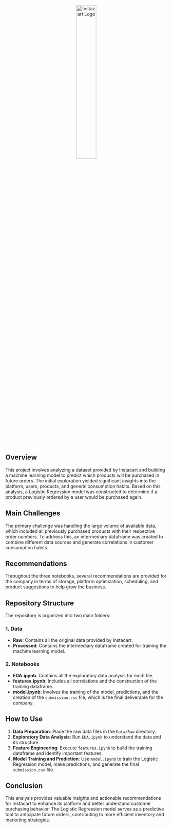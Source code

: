 <p align="center">
  <img src="https://staffingamericalatina.com/wp-content/uploads/2023/08/instacart-logo-wordmark-4000x1600-e4f3c6f-1.jpg?auto=compress&cs=tinysrgb&w=315&h=187&dpr=1" alt="Instacart Logo" width="35%">
</p>

## Overview
This project involves analyzing a dataset provided by Instacart and building a machine learning model to predict which products will be purchased in future orders. The initial exploration yielded significant insights into the platform, users, products, and general consumption habits. Based on this analysis, a Logistic Regression model was constructed to determine if a product previously ordered by a user would be purchased again.

## Main Challenges
The primary challenge was handling the large volume of available data, which included all previously purchased products with their respective order numbers. To address this, an intermediary dataframe was created to combine different data sources and generate correlations in customer consumption habits.

## Recommendations
Throughout the three notebooks, several recommendations are provided for the company in terms of storage, platform optimization, scheduling, and product suggestions to help grow the business.

## Repository Structure
The repository is organized into two main folders:

### 1. Data
- **Raw**: Contains all the original data provided by Instacart.
- **Processed**: Contains the intermediary dataframe created for training the machine learning model.

### 2. Notebooks
- **EDA.ipynb**: Contains all the exploratory data analysis for each file.
- **features.ipynb**: Includes all correlations and the construction of the training dataframe.
- **model.ipynb**: Involves the training of the model, predictions, and the creation of the `submission.csv` file, which is the final deliverable for the company.

## How to Use
1. **Data Preparation**: Place the raw data files in the `Data/Raw` directory.
2. **Exploratory Data Analysis**: Run `EDA.ipynb` to understand the data and its structure.
3. **Feature Engineering**: Execute `features.ipynb` to build the training dataframe and identify important features.
4. **Model Training and Prediction**: Use `model.ipynb` to train the Logistic Regression model, make predictions, and generate the final `submission.csv` file.

## Conclusion
This analysis provides valuable insights and actionable recommendations for Instacart to enhance its platform and better understand customer purchasing behavior. The Logistic Regression model serves as a predictive tool to anticipate future orders, contributing to more efficient inventory and marketing strategies.
